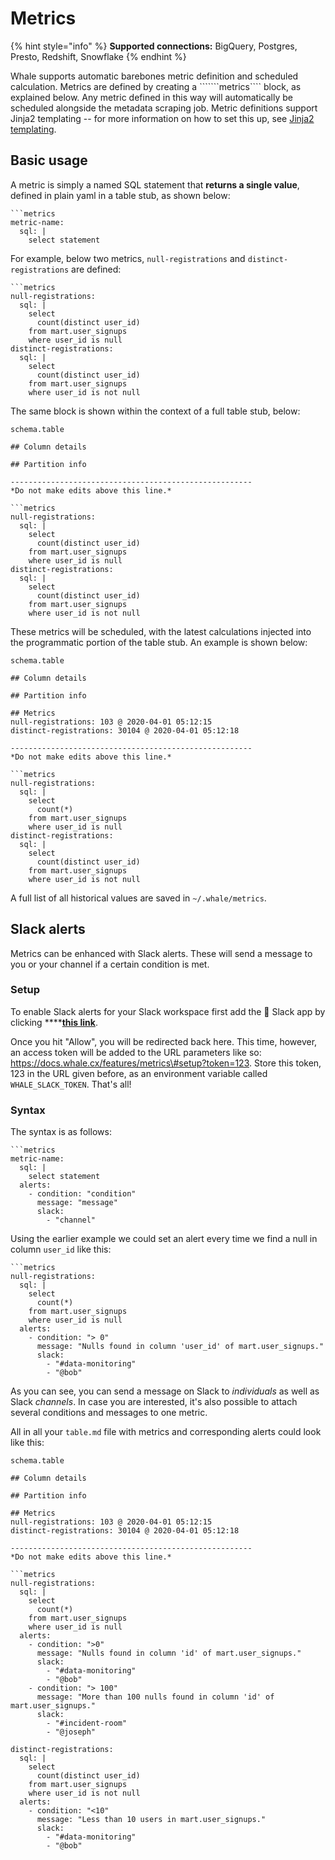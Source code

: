 # Metrics

{% hint style="info" %}
**Supported connections:** BigQuery, Postgres, Presto, Redshift, Snowflake
{% endhint %}

Whale supports automatic barebones metric definition and scheduled calculation. Metrics are defined by creating a ```````metrics```` block, as explained below. Any metric defined in this way will automatically be scheduled alongside the metadata scraping job. Metric definitions support Jinja2 templating -- for more information on how to set this up, see [Jinja2 templating](jinja2-templating.md).

## Basic usage

A metric is simply a named SQL statement that **returns a single value**, defined in plain yaml in a table stub, as shown below:

```text
```metrics
metric-name:
  sql: |
    select statement
```

For example, below two metrics, `null-registrations` and `distinct-registrations` are defined:

```text
```metrics
null-registrations:
  sql: |
    select
      count(distinct user_id)
    from mart.user_signups
    where user_id is null
distinct-registrations:
  sql: |
    select
      count(distinct user_id)
    from mart.user_signups
    where user_id is not null
```

The same block is shown within the context of a full table stub, below:

```text
schema.table

## Column details

## Partition info

------------------------------------------------------
*Do not make edits above this line.*

```metrics
null-registrations:
  sql: |
    select
      count(distinct user_id)
    from mart.user_signups
    where user_id is null
distinct-registrations:
  sql: |
    select
      count(distinct user_id)
    from mart.user_signups
    where user_id is not null
```

These metrics will be scheduled, with the latest calculations injected into the programmatic portion of the table stub. An example is shown below:

```text
schema.table

## Column details

## Partition info

## Metrics
null-registrations: 103 @ 2020-04-01 05:12:15
distinct-registrations: 30104 @ 2020-04-01 05:12:18

------------------------------------------------------
*Do not make edits above this line.*

```metrics
null-registrations:
  sql: |
    select
      count(*)
    from mart.user_signups
    where user_id is null
distinct-registrations:
  sql: |
    select
      count(distinct user_id)
    from mart.user_signups
    where user_id is not null
```

A full list of all historical values are saved in `~/.whale/metrics`.

## Slack alerts

Metrics can be enhanced with Slack alerts. These will send a message to you or your channel if a certain condition is met.

### Setup

To enable Slack alerts for your Slack workspace first add the 🐳 Slack app by clicking ****[**this link**](https://slack.com/oauth/v2/authorize?client_id=1407551924673.1505585912487&scope=chat:write,im:write&user_scope=).

Once you hit "Allow", you will be redirected back here. This time, however, an access token will be added to the URL parameters like so: https://docs.whale.cx/features/metrics\#setup?token=123. Store this token, 123 in the URL given before, as an environment variable called `WHALE_SLACK_TOKEN`. That's all!

### Syntax

The syntax is as follows:

```text
```metrics
metric-name:
  sql: |
    select statement
  alerts:
    - condition: "condition"
      message: "message"
      slack: 
        - "channel"
```

Using the earlier example we could set an alert every time we find a null in column `user_id` like this:

```text
```metrics
null-registrations:
  sql: |
    select
      count(*)
    from mart.user_signups
    where user_id is null
  alerts:
    - condition: "> 0"
      message: "Nulls found in column 'user_id' of mart.user_signups."
      slack:
        - "#data-monitoring"
        - "@bob"
```

As you can see, you can send a message on Slack to _individuals_ as well as Slack _channels_. In case you are interested, it's also possible to attach several conditions and messages to one metric.

All in all your `table.md` file with metrics and corresponding alerts could look like this:

```text
schema.table

## Column details

## Partition info

## Metrics
null-registrations: 103 @ 2020-04-01 05:12:15
distinct-registrations: 30104 @ 2020-04-01 05:12:18

------------------------------------------------------
*Do not make edits above this line.*

```metrics
null-registrations:
  sql: |
    select
      count(*)
    from mart.user_signups
    where user_id is null
  alerts:
    - condition: ">0"
      message: "Nulls found in column 'id' of mart.user_signups."
      slack:
        - "#data-monitoring"
        - "@bob"
    - condition: "> 100"
      message: "More than 100 nulls found in column 'id' of mart.user_signups."
      slack:
        - "#incident-room"
        - "@joseph"

distinct-registrations:
  sql: |
    select
      count(distinct user_id)
    from mart.user_signups
    where user_id is not null
  alerts:
    - condition: "<10"
      message: "Less than 10 users in mart.user_signups."
      slack:
        - "#data-monitoring"
        - "@bob"
```

